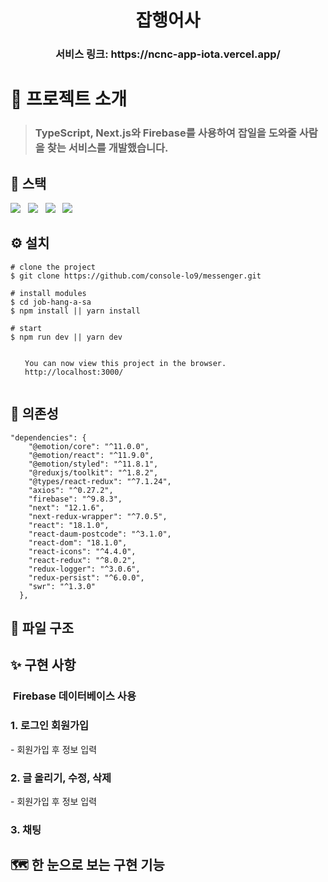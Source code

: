 <h1 align="center"> 잡행어사 </h1>

<h3 align="center"> 서비스 링크: https://ncnc-app-iota.vercel.app/ </h3>

<p align="center"></p>

# 👏 프로젝트 소개

> <h3>TypeScript, Next.js와 Firebase를 사용하여 잡일을 도와줄 사람을 찾는 서비스를 개발했습니다.

## 🚀 스택

<img src="https://img.shields.io/badge/-typescript-brightgreen"/></a> &nbsp;
<img src="https://img.shields.io/badge/-react-red"/></a> &nbsp;
<img src="https://img.shields.io/badge/-nextJS-lightgrey"/></a> &nbsp;
<img src="https://img.shields.io/badge/-Firebase-orange"/></a> &nbsp;

## ⚙ 설치

```
# clone the project
$ git clone https://github.com/console-lo9/messenger.git

# install modules
$ cd job-hang-a-sa
$ npm install || yarn install

# start
$ npm run dev || yarn dev

⠀
⠀  You can now view this project in the browser.
⠀  http://localhost:3000/
⠀
```

## 🔗 의존성

```
"dependencies": {
    "@emotion/core": "^11.0.0",
    "@emotion/react": "^11.9.0",
    "@emotion/styled": "^11.8.1",
    "@reduxjs/toolkit": "^1.8.2",
    "@types/react-redux": "^7.1.24",
    "axios": "^0.27.2",
    "firebase": "^9.8.3",
    "next": "12.1.6",
    "next-redux-wrapper": "^7.0.5",
    "react": "18.1.0",
    "react-daum-postcode": "^3.1.0",
    "react-dom": "18.1.0",
    "react-icons": "^4.4.0",
    "react-redux": "^8.0.2",
    "redux-logger": "^3.0.6",
    "redux-persist": "^6.0.0",
    "swr": "^1.3.0"
  },
```

## 📂 파일 구조

## ✨ 구현 사항

<h3>&nbsp;<strong>Firebase</strong> 데이터베이스 사용</h3>

<h3>1. 로그인 회원가입 </h3>
- 회원가입 후 정보 입력

<h3>2. 글 올리기, 수정, 삭제 </h3>
- 회원가입 후 정보 입력

<h3>3. 채팅 </h3>

## 🗺 한 눈으로 보는 구현 기능
